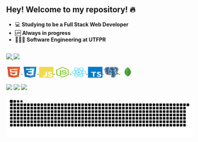 ## Hey! Welcome to my repository! 🔥

- 💻 **Studying to be a Full Stack Web Developer**
- 🆙 **Always in progress**
- 👨🏻‍💻 **Software Engineering at UTFPR**
##
 <div>
  <a href="https://github.com/FelipeBigarelli">
  <img height="200em" src="https://github-readme-stats.vercel.app/api?username=FelipeBigarelli&show_icons=true&theme=cobalt&include_all_commits=true&count_private=true"/>
  <img height="200em" src="https://github-readme-stats.vercel.app/api/top-langs/?username=FelipeBigarelli&layout=compact&langs_count=16&theme=outrun"/>
   
   <div> <br/>
    <img align="center" alt="Biga-HTML" height="30" width="40" src="https://raw.githubusercontent.com/devicons/devicon/master/icons/html5/html5-original.svg">
    <img align="center" alt="Biga-CSS" height="30" width="40" src="https://raw.githubusercontent.com/devicons/devicon/master/icons/css3/css3-original.svg">
    <img align="center" alt="Biga-Js" height="30" width="40" src="https://raw.githubusercontent.com/devicons/devicon/master/icons/javascript/javascript-plain.svg">
    <img align="center" alt="Biga-Node" height="30" width="40" src="https://github.com/devicons/devicon/blob/master/icons/nodejs/nodejs-original.svg">
    <img align="center" alt="Biga-React" height="30" width="40" src="https://raw.githubusercontent.com/devicons/devicon/master/icons/react/react-original.svg">
    <img align="center" alt="Biga-Ts" height="30" width="40" src="https://raw.githubusercontent.com/devicons/devicon/master/icons/typescript/typescript-plain.svg">
    <img align="center" alt="Biga-Ts" height="30" width="40" src="https://github.com/devicons/devicon/blob/master/icons/postgresql/postgresql-original.svg">
    <img align="center" alt="Biga-Ts" height="30" width="40" src="https://github.com/devicons/devicon/blob/master/icons/mongodb/mongodb-original.svg">
  </div>
</div>
 
<br/>
<div> 
  <a href = "mailto:felipebigarelli@hotmail.com"><img src="https://img.shields.io/badge/Microsoft_Outlook-0078D4?style=for-the-badge&logo=microsoft-outlook&logoColor=white" target="_blank"></a>
  <a href="https://www.linkedin.com/in/felipe-bigarelli-a01680195" target="_blank"><img src="https://img.shields.io/badge/-LinkedIn-%230077B5?style=for-the-badge&logo=linkedin&logoColor=white" target="_blank"></a>
 <a href="https://www.instagram.com/felipebiga/" target="_blank"><img src="https://img.shields.io/badge/-Instagram-%23E4405F?style=for-the-badge&logo=instagram&logoColor=white" target="_blank"></a>
 
  ![Snake animation](https://github.com/FelipeBigarelli/FelipeBigarelli/blob/output/github-contribution-grid-snake.svg)
 
</div>
